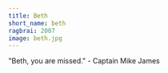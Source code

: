 ```yaml
---
title: Beth
short_name: beth
ragbrai: 2007
image: beth.jpg
---
```

"Beth, you are missed." - Captain Mike James
